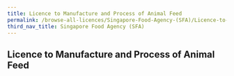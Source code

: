 ```yaml
---
title: Licence to Manufacture and Process of Animal Feed
permalink: /browse-all-licences/Singapore-Food-Agency-(SFA)/Licence-to-Manufacture-and-Process-of-Animal-Feed
third_nav_title: Singapore Food Agency (SFA)
---
```

## Licence to Manufacture and Process of Animal Feed
